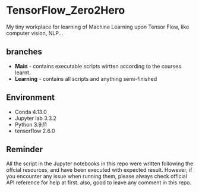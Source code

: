 # TensorFlow_Zero2Hero
My tiny workplace for learning of Machine Learning upon Tensor Flow, like computer vision, NLP...

## branches

- **Main** - contains executable scripts wirtten according to the courses learnt.
- **Learning** - contains all scripts and anything semi-finished

## Environment

- Conda 4.13.0
- Jupyter lab 3.3.2
- Python 3.9.11
- tensorflow 2.6.0
 
## Reminder

All the script in the Jupyter notebooks in this repo  were written following the offcial resources, and have been executed with expected result. 
However, if you encounter any issue when running them,  please always check official API reference for help at first.
also, good to leave any comment in this repo.
